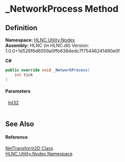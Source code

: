 # _NetworkProcess Method




## Definition
**Namespace:** <a href="N_HLNC_Utility_Nodes">HLNC.Utility.Nodes</a>  
**Assembly:** HLNC (in HLNC.dll) Version: 1.0.0+1d526f6d6059a0ffb6384edc7f75446241490e0f

**C#**
``` C#
public override void _NetworkProcess(
	int tick
)
```



#### Parameters
<dl><dt>  <a href="https://learn.microsoft.com/dotnet/api/system.int32" target="_blank" rel="noopener noreferrer">Int32</a></dt><dd> </dd></dl>

## See Also


#### Reference
<a href="T_HLNC_Utility_Nodes_NetTransform2D">NetTransform2D Class</a>  
<a href="N_HLNC_Utility_Nodes">HLNC.Utility.Nodes Namespace</a>  
